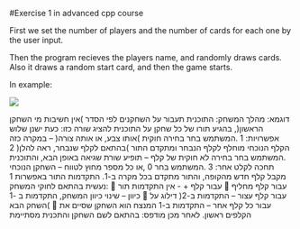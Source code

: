#Exercise 1 in advanced cpp course

First we set the number of players and the number of cards for each one by the user input.

Then the program recieves the players name, and randomly draws cards. Also it draws a random start card, and then the game starts.

In example:

![](https://user-images.githubusercontent.com/33619352/58573803-2a91d500-8247-11e9-8d45-9fe533da0a05.png)


דוגמא:
מהלך המשחק:
התוכנית תעבור על השחקנים לפי הסדר )אין חשיבות מי השחקן הראשון(, בהגיע תורו של כל שחקן על התוכנית להציג שורה כזו:
כעת ישנן שלוש אפשרויות:
1 .המשתמש בחר בחירה חוקית )אותו צבע, או אותה צורה( – במקרה כזה הקלף הנוכחי מוחלף לקלף הנבחר ומתקדם התור )בהתאם
לקלף שנבחר, ראה להלן(
2 .המשתמש בחר בחירה לא חוקית של קלף – תופיע שורת שגיאה באופן הבא, והתוכנית תחכה לקלט אחר:
3 .המשתמש בחר 0 ,או כל מספר מחוץ לטווח – השחקן הנוכחי מקבל קלף חדש מהקופה, והתור מתקדם בכל מקרה ב-1.
התקדמות התור באפשרות 1 נעשית בהתאם לחוקי המשחק:
 עבור קלף + - אין התקדמות תור
 עבור קלף מחליף כיוון – שינוי כיוון המשחק, התקדמות ב -1
 עבור קלף עצור – התקדמות ב-2( דילוג על השחק הבא(
 עבור כל קלף אחר – התקדמות ב-1
המנצח הוא השחקן שסיים את הקלפים ראשון. לאחר מכן מודפס: בהתאם לשם השחקן והתכנית מסתיימת

